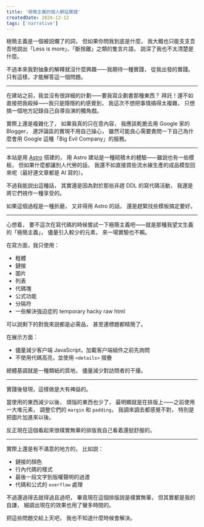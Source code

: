 ```yaml
---
title: '極簡主義的個人網站實踐'
createdDate: 2024-12-12
tags: ['narrative']
---
```


極簡主義是一個被説爛了的詞，
但如果你問我到底是什麼，
我大概也只能支支吾吾地説出「Less is more」、「斷捨離」之類的隻言片語，
説深了我也不太清楚是什麼。

不過本來我對抽象的解釋就沒什麼興趣⸺我期待一種實踐，
從我出發的實踐。
只有這樣，才能解答這一個問題。

---

在建站之前，我並沒有很詳細的計劃⸺要我寫企劃書那種東西？
拜託！還不如直接把我殺掉⸺我只是隱隱約約感覺到，
我這次不想把事情搞得太複雜，
只想搞一個地方記錄自己自導自演的獨角戲。

實際上還是複雜化了，
如果我真的只在意內容，
我應該乾脆去用 Google 家的 Blogger，
連評論區的實現不用自己操心，
雖然可能良心需要責問一下自己為什麼會用 Google 這種「Big Evil Company」的服務。

---

本站是用 [Astro](https://astro.build/) 搭建的，
用 Astro 建站是一種砌積木的體驗⸺雖説也有一些模板，
但如果什麼都讓別人代勞的話，
我還不如直接買些流水線生產的成品模型回來呢（最好連文章都是 AI 寫的）。

不過我能説出這種話，
其實還是因為對於那些非趕 DDL 的寫代碼活動，
我還是將它們視作一種享受的。

如果這個過程是一種折磨，
又非得用 Astro 的話，
還是趕緊找些模板搞定要好。

---

心想着，
要不這次在寫代碼的時候嘗試一下極簡主義吧⸺就是那種我望文生義的「極簡主義」，
儘量引入較少的元素，
來一場實驗也不賴。

在寫方面，我只使用：

- 粗體
- 鏈接
- 圖片
- 列表
- 代碼塊
- 公式功能
- 分隔符
- 一些解決強迫症的 temporary hacky raw html

可以説剩下的對我來説都是必需品，
甚至連標題都精簡了。

在展示方面：

- 儘量減少客户端 JavaScript，加載客户端組件之前先詢問
- 不使用代碼高亮，並使用 `<details>` 摺疊

總體基調就是一種類紙的質地，
儘量減少對訪問者的干擾。

---

實踐後發現，這樣做是大有裨益的。

當使用的東西減少以後，
煩惱的東西也少了，
最明顯就是在排版上⸺之前使用一大堆元素，
調整它們的 `margin` 和 `padding`，
我調來調去都感覺不對，
特別是把圖片加進來以後。

反正現在這個看起來很樸實無華的排版我自己看着還挺舒服的。

---

實際上還是有不滿意的地方的，
比如説：

- 鏈接的顏色
- 行內代碼的樣式
- 最後一段文字到版權聲明的過渡
- 代碼和公式的 `overflow` 處理

不過還過得去就得過且過吧，
畢竟現在這個排版説是樸實無華，
但其實都是我的自謙，
細調出現在的效果也用了蠻多時間的。

把這些問題交給上天吧，
我也不知道什麼時候會解決。
